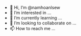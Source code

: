 - 👋 Hi, I’m @namhoanlsew
- 👀 I’m interested in ...
- 🌱 I’m currently learning ...
- 💞️ I’m looking to collaborate on ...
- 📫 How to reach me ...

<!---
namhoanlsew/namhoanlsew is a ✨ special ✨ repository because its `README.md` (this file) appears on your GitHub profile.
You can click the Preview link to take a look at your changes.
--->
